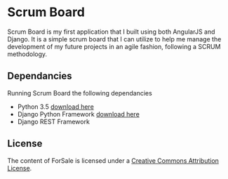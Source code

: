 # Scrum Board
Scrum Board is my first application that I built using both AngularJS and Django. It is a simple scrum board that I can utilize to help me manage the development of my future projects in an agile fashion, following a SCRUM methodology.

## Dependancies
Running Scrum Board the following dependancies
- Python 3.5 [download here](https://www.python.org/downloads/)
- Django Python Framework [download here](https://www.djangoproject.com/download/)
- Django REST Framework 

## License
The content of ForSale is licensed under a [Creative Commons Attribution License](https://creativecommons.org/licenses/by/3.0/us/).